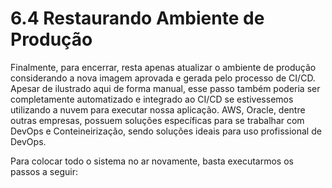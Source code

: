 # 6.4 Restaurando Ambiente de Produção

Finalmente, para encerrar, resta apenas atualizar o ambiente de produção considerando a nova imagem aprovada e gerada pelo processo de CI/CD. Apesar de ilustrado aqui de forma manual, esse passo também poderia ser completamente automatizado e integrado ao CI/CD se estivessemos utilizando a nuvem para executar nossa aplicação. AWS, Oracle, dentre outras empresas, possuem soluções específicas para se trabalhar com DevOps e Conteineirização, sendo soluções ideais para uso profissional de DevOps.

Para colocar todo o sistema no ar novamente, basta executarmos os passos a seguir:



